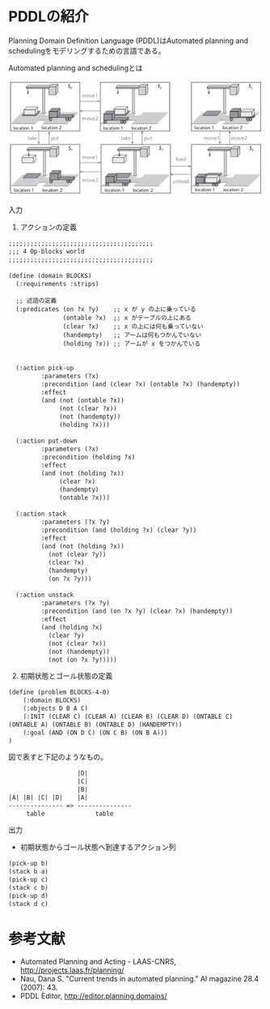 # PDDLの紹介

Planning Domain Definition Language (PDDL)はAutomated planning and schedulingをモデリングするための言語である。

Automated planning and schedulingとは

![](./img/ss0.PNG)

入力
1. アクションの定義
```
;;;;;;;;;;;;;;;;;;;;;;;;;;;;;;;;;;;;;;;;
;;; 4 Op-blocks world
;;;;;;;;;;;;;;;;;;;;;;;;;;;;;;;;;;;;;;;;

(define (domain BLOCKS)
  (:requirements :strips)

  ;; 述語の定義
  (:predicates (on ?x ?y)    ;; x が y の上に乗っている
	           (ontable ?x)  ;; x がテーブルの上にある
	           (clear ?x)    ;; x の上には何も乗っていない
	           (handempty)   ;; アームは何もつかんでいない
	           (holding ?x)) ;; アームが x をつかんでいる

  
  (:action pick-up
	     :parameters (?x)
	     :precondition (and (clear ?x) (ontable ?x) (handempty))
	     :effect
	     (and (not (ontable ?x))
		      (not (clear ?x))
		      (not (handempty))
		      (holding ?x)))

  (:action put-down
	     :parameters (?x)
	     :precondition (holding ?x)
	     :effect
	     (and (not (holding ?x))
		      (clear ?x)
		      (handempty)
		      (ontable ?x)))
  
  (:action stack
	     :parameters (?x ?y)
	     :precondition (and (holding ?x) (clear ?y))
	     :effect
	     (and (not (holding ?x))
		   (not (clear ?y))
		   (clear ?x)
		   (handempty)
		   (on ?x ?y)))

  (:action unstack
	     :parameters (?x ?y)
	     :precondition (and (on ?x ?y) (clear ?x) (handempty))
	     :effect
	     (and (holding ?x)
		   (clear ?y)
		   (not (clear ?x))
		   (not (handempty))
		   (not (on ?x ?y)))))
```

2. 初期状態とゴール状態の定義
```
(define (problem BLOCKS-4-0)
    (:domain BLOCKS)
    (:objects D B A C)
    (:INIT (CLEAR C) (CLEAR A) (CLEAR B) (CLEAR D) (ONTABLE C) (ONTABLE A) (ONTABLE B) (ONTABLE D) (HANDEMPTY))
    (:goal (AND (ON D C) (ON C B) (ON B A)))
)
```
図で表すと下記のようなもの。
```
                   |D|
                   |C|
                   |B|
|A| |B| |C| |D|    |A|
--------------- => ---------------
     table              table
```

出力
- 初期状態からゴール状態へ到達するアクション列
```
(pick-up b)
(stack b a)
(pick-up c)
(stack c b)
(pick-up d)
(stack d c)
```

# 参考文献
- Automated Planning and Acting - LAAS-CNRS, http://projects.laas.fr/planning/
- Nau, Dana S. "Current trends in automated planning." AI magazine 28.4 (2007): 43.
- PDDL Editor, http://editor.planning.domains/